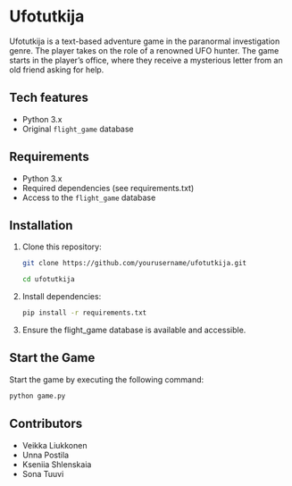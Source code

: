 # Ufotutkija

Ufotutkija is a text-based adventure game in the paranormal investigation genre. The player takes on the role of
a renowned UFO hunter. The game starts in the player’s office, where they receive a mysterious letter from an old friend
asking for help.

## Tech features
- Python 3.x 
- Original `flight_game` database

## Requirements
- Python 3.x 
- Required dependencies (see requirements.txt)
- Access to the `flight_game` database

## Installation
1. Clone this repository:
   ```sh
   git clone https://github.com/yourusername/ufotutkija.git
   ```
    ```sh
   cd ufotutkija
   ```
2. Install dependencies:
    ```sh
   pip install -r requirements.txt
   ```
3. Ensure the flight_game database is available and accessible.

## Start the Game
Start the game by executing the following command:
 ```sh
 python game.py
 ```

## Contributors
- Veikka Liukkonen
- Unna Postila
- Kseniia Shlenskaia
- Sona Tuuvi

##
